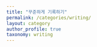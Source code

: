 ```yaml
---
title: "꾸준하게 기록하기"
permalink: /categories/writing/
layout: category
author_profile: true
taxonomy: writing
---
```


